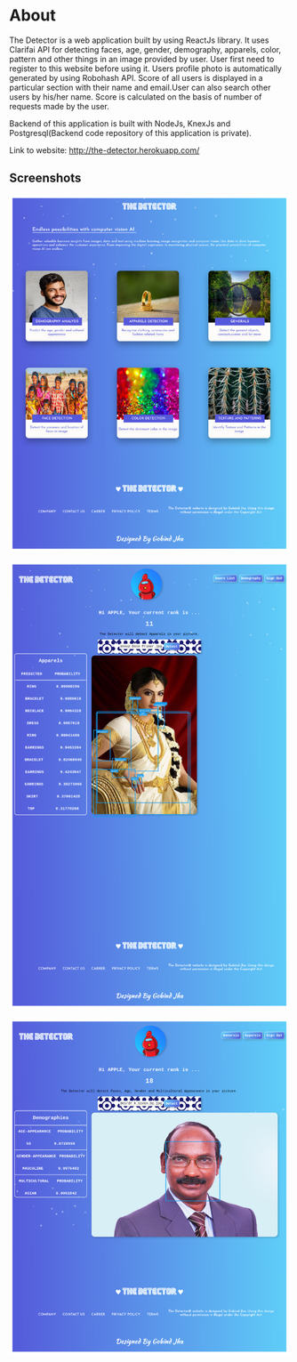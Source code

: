 # About

The Detector is a web application built by using ReactJs library. It uses Clarifai API for detecting faces, age, gender, demography, apparels, color, pattern and other things in an image provided by user.
User first need to register to this website before using it. Users profile photo is automatically generated by using Robohash API. Score of all users is displayed in a particular section with their name and email.User can also search other users by his/her name. Score is calculated on the basis of number of requests made by the user.

Backend of this application is built with NodeJs, KnexJs and Postgresql(Backend code repository of this application is private). 

Link to website: http://the-detector.herokuapp.com/

## Screenshots

![detector](/images/img__1.png)

![detector](/images/img__2.png)

![detector](/images/img__3.png)
